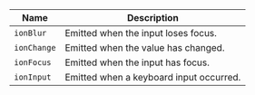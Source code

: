 
| Name | Description |
| --- | --- |
| `ionBlur` | Emitted when the input loses focus. |
| `ionChange` | Emitted when the value has changed. |
| `ionFocus` | Emitted when the input has focus. |
| `ionInput` | Emitted when a keyboard input occurred. |

